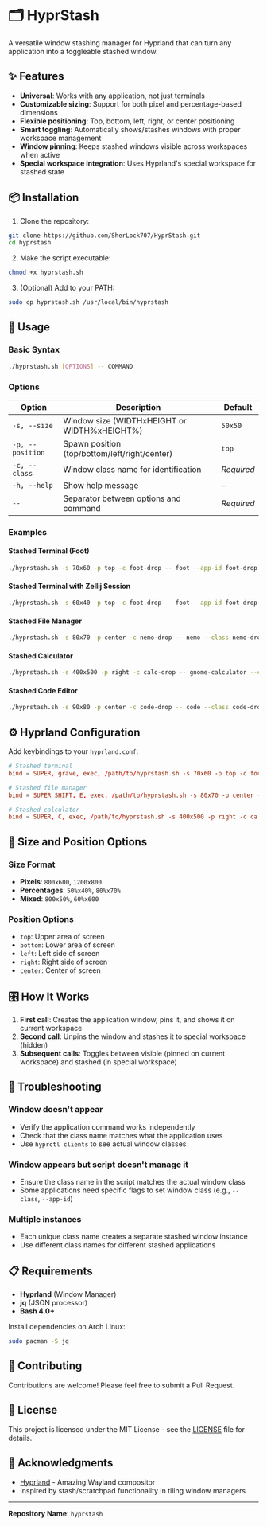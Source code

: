 # 🗂️ HyprStash

A versatile window stashing manager for Hyprland that can turn any application into a toggleable stashed window.

## ✨ Features

- **Universal**: Works with any application, not just terminals
- **Customizable sizing**: Support for both pixel and percentage-based dimensions
- **Flexible positioning**: Top, bottom, left, right, or center positioning
- **Smart toggling**: Automatically shows/stashes windows with proper workspace management
- **Window pinning**: Keeps stashed windows visible across workspaces when active
- **Special workspace integration**: Uses Hyprland's special workspace for stashed state

## 📦 Installation

1. Clone the repository:
```bash
git clone https://github.com/SherLock707/HyprStash.git
cd hyprstash
```

2. Make the script executable:
```bash
chmod +x hyprstash.sh
```

3. (Optional) Add to your PATH:
```bash
sudo cp hyprstash.sh /usr/local/bin/hyprstash
```

## 🎯 Usage

### Basic Syntax
```bash
./hyprstash.sh [OPTIONS] -- COMMAND
```

### Options

| Option | Description | Default |
|--------|-------------|---------|
| `-s, --size` | Window size (WIDTHxHEIGHT or WIDTH%xHEIGHT%) | `50x50` |
| `-p, --position` | Spawn position (top/bottom/left/right/center) | `top` |
| `-c, --class` | Window class name for identification | *Required* |
| `-h, --help` | Show help message | - |
| `--` | Separator between options and command | *Required* |

### Examples

#### Stashed Terminal (Foot)
```bash
./hyprstash.sh -s 70x60 -p top -c foot-drop -- foot --app-id foot-drop
```

#### Stashed Terminal with Zellij Session
```bash
./hyprstash.sh -s 60x40 -p top -c foot-drop -- foot --app-id foot-drop -e zellij attach --create scratchpad
```

#### Stashed File Manager
```bash
./hyprstash.sh -s 80x70 -p center -c nemo-drop -- nemo --class nemo-drop
```

#### Stashed Calculator
```bash
./hyprstash.sh -s 400x500 -p right -c calc-drop -- gnome-calculator --class calc-drop
```

#### Stashed Code Editor
```bash
./hyprstash.sh -s 90x80 -p center -c code-drop -- code --class code-drop
```

## ⚙️ Hyprland Configuration

Add keybindings to your `hyprland.conf`:

```conf
# Stashed terminal
bind = SUPER, grave, exec, /path/to/hyprstash.sh -s 70x60 -p top -c foot-drop -- foot --app-id foot-drop

# Stashed file manager  
bind = SUPER SHIFT, E, exec, /path/to/hyprstash.sh -s 80x70 -p center -c nemo-drop -- nemo --class nemo-drop

# Stashed calculator
bind = SUPER, C, exec, /path/to/hyprstash.sh -s 400x500 -p right -c calc-drop -- gnome-calculator --class calc-drop
```

## 🔧 Size and Position Options

### Size Format
- **Pixels**: `800x600`, `1200x800`
- **Percentages**: `50%x40%`, `80%x70%`
- **Mixed**: `800x50%`, `60%x600`

### Position Options
- `top`: Upper area of screen
- `bottom`: Lower area of screen  
- `left`: Left side of screen
- `right`: Right side of screen
- `center`: Center of screen

## 🎛️ How It Works

1. **First call**: Creates the application window, pins it, and shows it on current workspace
2. **Second call**: Unpins the window and stashes it to special workspace (hidden)
3. **Subsequent calls**: Toggles between visible (pinned on current workspace) and stashed (in special workspace)

## 🐛 Troubleshooting

### Window doesn't appear
- Verify the application command works independently
- Check that the class name matches what the application uses
- Use `hyprctl clients` to see actual window classes

### Window appears but script doesn't manage it
- Ensure the class name in the script matches the actual window class
- Some applications need specific flags to set window class (e.g., `--class`, `--app-id`)

### Multiple instances
- Each unique class name creates a separate stashed window instance
- Use different class names for different stashed applications

## 📋 Requirements

- **Hyprland** (Window Manager)
- **jq** (JSON processor)
- **Bash 4.0+**

Install dependencies on Arch Linux:
```bash
sudo pacman -S jq
```

## 🤝 Contributing

Contributions are welcome! Please feel free to submit a Pull Request.

## 📄 License

This project is licensed under the MIT License - see the [LICENSE](LICENSE) file for details.

## 🙏 Acknowledgments

- [Hyprland](https://hyprland.org/) - Amazing Wayland compositor
- Inspired by stash/scratchpad functionality in tiling window managers

---

**Repository Name**: `hyprstash`